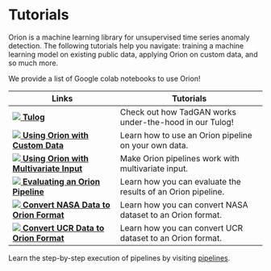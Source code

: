 # Tutorials

Orion is a machine learning library for unsupervised time series anomaly detection. The following tutorials help you navigate: training a machine learning model on existing public data, applying Orion on custom data, and so much more.


We provide a list of Google colab notebooks to use Orion!

| Links                                                                               | Tutorials                                                            |
| ----------------------------------------------------------------------------------- | -------------------------------------------------------------------- |
| [![][Colab Logo] **Tulog**][tulog]                                                  | Check out how TadGAN works under-the-hood in our Tulog!              |
| [![][Colab Logo] **Using Orion with Custom Data**][custom data]                     | Learn how to use an Orion pipeline on your own data.                 |
| [![][Colab Logo] **Using Orion with Multivariate Input**][multivariate pipeline]    | Make Orion pipelines work with multivariate input.                   |
| [![][Colab Logo] **Evaluating an Orion Pipeline**][pipeline evaluation]             | Learn how you can evaluate the results of an Orion pipeline.         |
| [![][Colab Logo] **Convert NASA Data to Orion Format**][nasa orion format]          | Learn how you can convert NASA dataset to an Orion format.           |
| [![][Colab Logo] **Convert UCR Data to Orion Format**][ucr orion format]            | Learn how you can convert UCR dataset to an Orion format.            |

[Colab Logo]: https://github.com/sintel-dev/Orion/blob/master/docs/images/google_colab.png
[tulog]: https://colab.research.google.com/drive/1TVNK6HroahDeFFl06oOFYISt5JLLSSLO?usp=drive_link
[custom data]: https://colab.research.google.com/drive/1oYTqKe7GGIgvB7VffH0xllg77zUBpd7S?usp=drive_link
[multivariate pipeline]: https://colab.research.google.com/drive/1kOcfkr054oQkxxXUv9HlZbAk1QluFBjY?usp=drive_link
[pipeline evaluation]: https://colab.research.google.com/drive/1DZX5GDDP99gUlGLBos1sKwpapi8PQTIv?usp=drive_link
[nasa orion format]: https://colab.research.google.com/drive/1kJRmrb8ONg7vLMhdeCiP3aNntPCn8vZk?usp=drive_link
[ucr orion format]: https://colab.research.google.com/drive/1QsYjUX3DgS8ccvDtxEgLeHHmbtPViIqV?usp=drive_link

Learn the step-by-step execution of pipelines by visiting [pipelines](https://drive.google.com/drive/folders/13Iu0u9veoQVRSdQLSkdsUpETFs12FXid?usp=drive_link).